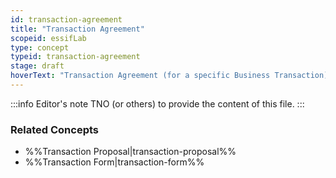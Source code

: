 ```yaml
---
id: transaction-agreement
title: "Transaction Agreement"
scopeid: essifLab
type: concept
typeid: transaction-agreement
stage: draft
hoverText: "Transaction Agreement (for a specific Business Transaction): the set of rules that specify the rights (expectations) and duties (obligations) of Participants towards one another in the context of a specific Business Transaction."
---
```


:::info Editor's note
TNO (or others) to provide the content of this file.
:::

### Related Concepts
- %%Transaction Proposal|transaction-proposal%%
- %%Transaction Form|transaction-form%%